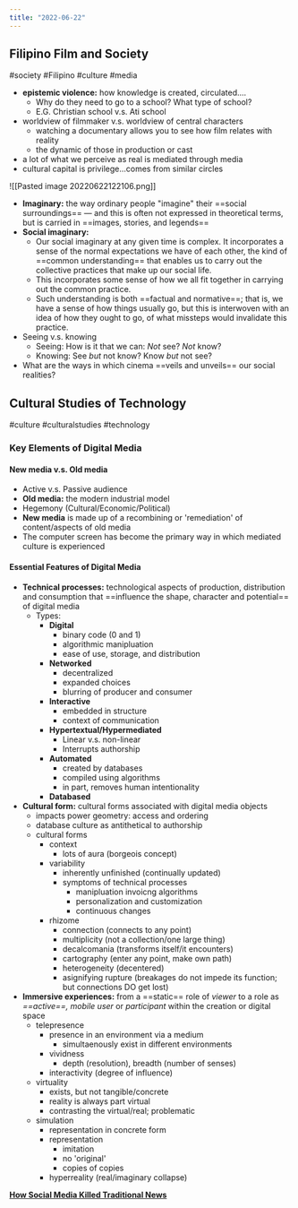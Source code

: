```yaml
---
title: "2022-06-22"
---
```

## Filipino Film and Society
#society #Filipino #culture #media 
- **epistemic violence:** how knowledge is created, circulated....
	- Why do they need to go to a school? What type of school? 
	- E.G. Christian school v.s. Ati school
- worldview of filmmaker v.s. worldview of central characters
	- watching a documentary allows you to see how film relates with reality
	- the dynamic of those in production or cast
- a lot of what we perceive as real is mediated through media
- cultural capital is privilege...comes from similar circles

![[Pasted image 20220622122106.png]]

- **Imaginary:** the way ordinary people "imagine" their ==social surroundings== — and this is often not expressed in theoretical terms, but is carried in ==images, stories, and legends==
- **Social imaginary:** 
	- Our social imaginary at any given time is complex. It incorporates a sense of the normal expectations we have of each other, the kind of ==common understanding== that enables us to carry out the collective practices that make up our social life.
	- This incorporates some sense of how we all fit together in carrying out the common practice. 
	- Such understanding is both ==factual and normative==; that is, we have a sense of how things usually go, but this is interwoven with an idea of how they ought to go, of what missteps would invalidate this practice.
- Seeing v.s. knowing
	- Seeing: How is it that we can: *Not* see? *Not* know? 
	- Knowing: See *but* not know? Know *but* not see?
- What are the ways in which cinema ==veils and unveils== our social realities?


## Cultural Studies of Technology
#culture #culturalstudies #technology 
### Key Elements of Digital Media
#### New media v.s. Old media
- Active v.s. Passive audience
- **Old media:** the modern industrial model
- Hegemony (Cultural/Economic/Political)
- **New media** is made up of a recombining or 'remediation' of content/aspects of old media
- The computer screen has become the primary way in which mediated culture is experienced

#### Essential Features of Digital Media
- **Technical processes:** technological aspects of production, distribution and consumption that ==influence the shape, character and potential== of digital media
	- Types:
		- **Digital**
			- binary code (0 and 1)
			- algorithmic manipluation
			- ease of use, storage, and distribution
		- **Networked**
			- decentralized
			- expanded choices
			- blurring of producer and consumer
		- **Interactive**
			- embedded in structure
			- context of communication
		- **Hypertextual/Hypermediated**
			- Linear v.s. non-linear
			- Interrupts authorship
		- **Automated**
			- created by databases
			- compiled using algorithms
			- in part, removes human intentionality
		- **Databased**
- **Cultural form:** cultural forms associated with digital media objects
	- impacts power geometry: access and ordering
	- database culture as antithetical to authorship
	- cultural forms
		- context
			- lots of aura (borgeois concept)
		- variability
			- inherently unfinished (continually updated)
			- symptoms of technical processes
				- manipluation invoicng algorithms
				- personalization and customization
				- continuous changes
		- rhizome
			- connection (connects to any point)
			- multiplicity (not a collection/one large thing)
			- decalcomania (transforms itself/it encounters)
			- cartography (enter any point, make own path)
			- heterogeneity (decentered)
			- asignifying rupture (breakages do not impede its function; but connections DO get lost)
- **Immersive experiences:** from a ==static== role of *viewer* to a role as *==active==, mobile user* or *participant* within the creation or digital space
	- telepresence
		- presence in an environment via a medium
			- simultaenously exist in different environments
		- vividness
			- depth (resolution), breadth (number of senses)
		- interactivity (degree of influence)
	- virtuality
		- exists, but not tangible/concrete
		- reality is always part virtual
		- contrasting the virtual/real; problematic
	- simulation
		- representation in concrete form
		- representation
			- imitation
			- no 'original'
			- copies of copies
		- hyperreality (real/imaginary collapse)

[**How Social Media Killed Traditional News**](https://www.youtube.com/watch?v=4oPj7hjPNhI)
